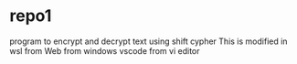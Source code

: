 # repo1
program to encrypt and decrypt text using shift cypher
This is modified in wsl
from Web
from windows vscode
from vi editor
